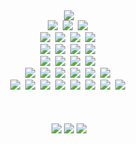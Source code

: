 <div align="center">
  <img src="https://capsule-render.vercel.app/api?type=venom&height=200&color=2c73d2&text=Jinwoo%20Kim&fontColor=ffffff&reversal=false&section=header" />
<div align="center">
  <img src="https://img.shields.io/badge/react-111111.svg?style=for-the-badge&logo=react&logoColor=white" />&nbsp
  <img src="https://img.shields.io/badge/next.js-111111.svg?style=for-the-badge&logo=next.js&logoColor=white" />&nbsp
  <img src="https://img.shields.io/badge/Shadcn%20ui-111111.svg?style=for-the-badge&logo=shadcn/ui&logoColor=white" />&nbsp
</div>
</div>
<div align="center">
  <img src="https://img.shields.io/badge/javascript-111111.svg?style=for-the-badge&logo=javascript&logoColor=white" />&nbsp
  <img src="https://img.shields.io/badge/typescript-111111.svg?style=for-the-badge&logo=typescript&logoColor=white" />&nbsp
  <img src="https://img.shields.io/badge/python-111111.svg?style=for-the-badge&logo=python&logoColor=white" />&nbsp
  <img src="https://img.shields.io/badge/java-111111.svg?style=for-the-badge&logo=coffeescript&logoColor=white" />&nbsp
</div>
<div align="center">
  <img src="https://img.shields.io/badge/tanstack Query-111111.svg?style=for-the-badge&logo=reactquery&logoColor=white" />&nbsp
  <img src="https://img.shields.io/badge/recoil-111111.svg?style=for-the-badge&logo=recoil&logoColor=white" />&nbsp
  <img src="https://img.shields.io/badge/jotai-111111.svg?style=for-the-badge&logo=ghostery&logoColor=white" />&nbsp
  <img src="https://img.shields.io/badge/context-111111.svg?style=for-the-badge&logo=reacttable&logoColor=white" />&nbsp
</div>
<div align="center">
  <img src="https://img.shields.io/badge/tailwind css-111111.svg?style=for-the-badge&logo=tailwind-css&logoColor=white" />&nbsp
  <img src="https://img.shields.io/badge/styled components-111111.svg?style=for-the-badge&logo=styled-components&logoColor=white" />&nbsp
  <img src="https://img.shields.io/badge/scss-111111.svg?style=for-the-badge&logo=sass&logoColor=white" />&nbsp
  <img src="https://img.shields.io/badge/storybook-111111.svg?style=for-the-badge&logo=storybook&logoColor=white" />&nbsp
</div>
<div align="center">
  <img src="https://img.shields.io/badge/docker-111111.svg?style=for-the-badge&logo=docker&logoColor=white" />&nbsp
  <img src="https://img.shields.io/badge/kubernetes-111111.svg?style=for-the-badge&logo=kubernetes&logoColor=white" />&nbsp
  <img src="https://img.shields.io/badge/pwa-111111.svg?style=for-the-badge&logo=pwa&logoColor=white" />&nbsp
  <img src="https://img.shields.io/badge/vercel-111111.svg?style=for-the-badge&logo=vercel&logoColor=white" />&nbsp
  <img src="https://img.shields.io/badge/supabase-111111.svg?style=for-the-badge&logo=supabase&logoColor=white" />&nbsp
  <img src="https://img.shields.io/badge/firebase-111111.svg?style=for-the-badge&logo=firebase&logoColor=white" />&nbsp
</div>
<!-- <div align="center">
  <img src="https://img.shields.io/badge/supabase-111111.svg?style=for-the-badge&logo=supabase&logoColor=white" />&nbsp
  <img src="https://img.shields.io/badge/firebase-111111.svg?style=for-the-badge&logo=firebase&logoColor=white" />&nbsp
  <img src="https://img.shields.io/badge/threejs-111111.svg?style=for-the-badge&logo=three.js&logoColor=white" />&nbsp
  <img src="https://img.shields.io/badge/chartjs-111111.svg?style=for-the-badge&logo=chart.js&logoColor=white" />&nbsp
</div> -->
<div align="center">
  <img src="https://img.shields.io/badge/jira-111111.svg?style=for-the-badge&logo=jira&logoColor=white" />&nbsp
  <img src="https://img.shields.io/badge/slack-111111.svg?style=for-the-badge&logo=slack&logoColor=white" />&nbsp
  <img src="https://img.shields.io/badge/git-111111.svg?style=for-the-badge&logo=git&logoColor=white" />&nbsp
  <img src="https://img.shields.io/badge/figma-111111.svg?style=for-the-badge&logo=figma&logoColor=white" />&nbsp
  <img src="https://img.shields.io/badge/notion-111111.svg?style=for-the-badge&logo=notion&logoColor=white" />&nbsp
  <img src="https://img.shields.io/badge/postman-111111.svg?style=for-the-badge&logo=postman&logoColor=white" />&nbsp
  <img src="https://img.shields.io/badge/UnrealEngine-111111.svg?style=for-the-badge&logo=unrealengine&logoColor=white" />&nbsp
  <img src="https://img.shields.io/badge/linux-111111.svg?style=for-the-badge&logo=linux&logoColor=white" />&nbsp
</div>

<br/>
<br/>
<br/>

<div align="center">
  <img src="https://github-readme-stats.vercel.app/api/top-langs/?username=Jinviz&layout=compact&theme=github_dark_dimmed" />
  <img src="https://github-readme-stats.vercel.app/api?username=Jinviz&show_icons=true&theme=github_dark_dimmed&hide_rank=true&hide=stars" />
  <img src="http://mazassumnida.wtf/api/v2/generate_badge?boj=kb1812" /> 
</div>


<!-- <div align="center">
  <a href="https://medium.com/@rlawlsdn9583">
    <img src="https://img.shields.io/badge/Medium-1EBC8F?style=for-the-badge&logo=Medium&logoColor=white" />&nbsp
  </a>
  <a href="20212908@soongsil.ac.kr">
    <img
      src="https://img.shields.io/badge/20212908@soongsil.ac.kr-0078D4?style=for-the-badge&logo=microsoftoutlook&logoColor=white"/>&nbsp
  </a>
  <a href="https://blog.naver.com/j_nary">
    <img
      src="https://img.shields.io/badge/blog-03C75A?style=for-the-badge&logo=naver&logoColor=white"/>&nbsp
  </a>
  <a href="https://www.instagram.com/j_naary/">
    <img
      src="https://img.shields.io/badge/instagram-E4405F?style=for-the-badge&logo=instagram&logoColor=white"/>&nbsp
  </a>
</div> -->


